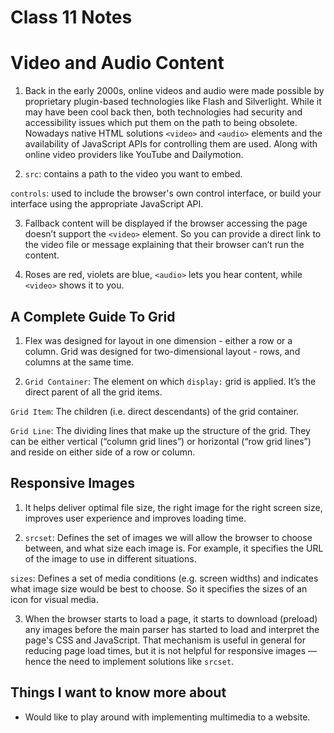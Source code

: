 # Class 11 Notes

# Video and Audio Content

1. Back in the early 2000s, online videos and audio were made possible by proprietary plugin-based technologies like Flash and Silverlight. While it may have been cool back then, both technologies had security and accessibility issues which put them on the path to being obsolete. Nowadays native HTML solutions `<video>` and `<audio>` elements and the availability of JavaScript APIs for controlling them are used. Along with online video providers like YouTube and Dailymotion.

2. `src`: contains a path to the video you want to embed.

  `controls`: used to include the browser's own control interface, or build your interface using the appropriate JavaScript API.

3. Fallback content will be displayed if the browser accessing the page doesn’t support the `<video>` element. So you can provide a direct link to the video file or message explaining that their browser can’t run the content.

4. Roses are red, violets are blue, `<audio>` lets you hear content, while `<video>` shows it to you.

## A Complete Guide To Grid

1. Flex was designed for layout in one dimension - either a row or a column. Grid was designed for two-dimensional layout - rows, and columns at the same time.

2. `Grid Container`: The element on which `display:` grid is applied. It’s the direct parent of all the grid items.

  `Grid Item`: The children (i.e. direct descendants) of the grid container.

  `Grid Line`: The dividing lines that make up the structure of the grid. They can be either vertical (“column grid lines”) or horizontal (“row grid lines”) and reside on either side of a row or column.

## Responsive Images

1. It helps deliver optimal file size, the right image for the right screen size, improves user experience and improves loading time.

2. `srcset`: Defines the set of images we will allow the browser to choose between, and what size each image is. For example, it specifies the URL of the image to use in different situations.

  `sizes`: Defines a set of media conditions (e.g. screen widths) and indicates what image size would be best to choose. So it specifies the sizes of an icon for visual media.

3. When the browser starts to load a page, it starts to download (preload) any images before the main parser has started to load and interpret the page's CSS and JavaScript. That mechanism is useful in general for reducing page load times, but it is not helpful for responsive images — hence the need to implement solutions like `srcset`.

## Things I want to know more about

- Would like to play around with implementing multimedia to a website.
